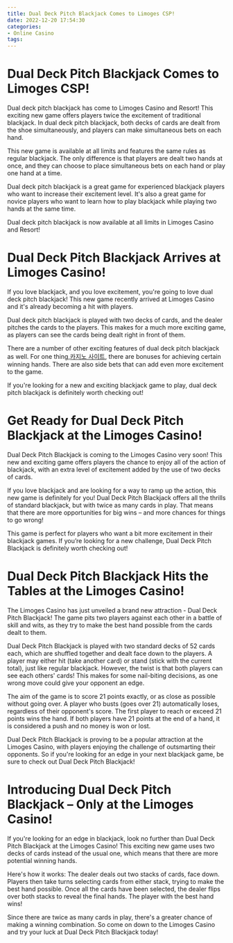 ```yaml
---
title: Dual Deck Pitch Blackjack Comes to Limoges CSP!
date: 2022-12-20 17:54:30
categories:
- Online Casino
tags:
---
```



#  Dual Deck Pitch Blackjack Comes to Limoges CSP!

Dual deck pitch blackjack has come to Limoges Casino and Resort! This exciting new game offers players twice the excitement of traditional blackjack. In dual deck pitch blackjack, both decks of cards are dealt from the shoe simultaneously, and players can make simultaneous bets on each hand.

This new game is available at all limits and features the same rules as regular blackjack. The only difference is that players are dealt two hands at once, and they can choose to place simultaneous bets on each hand or play one hand at a time.

Dual deck pitch blackjack is a great game for experienced blackjack players who want to increase their excitement level. It's also a great game for novice players who want to learn how to play blackjack while playing two hands at the same time.

Dual deck pitch blackjack is now available at all limits in Limoges Casino and Resort!

#  Dual Deck Pitch Blackjack Arrives at Limoges Casino!

If you love blackjack, and you love excitement, you're going to love dual deck pitch blackjack! This new game recently arrived at Limoges Casino and it's already becoming a hit with players.

Dual deck pitch blackjack is played with two decks of cards, and the dealer pitches the cards to the players. This makes for a much more exciting game, as players can see the cards being dealt right in front of them.

There are a number of other exciting features of dual deck pitch blackjack as well. For one thing,[카지노 사이트](https://choegocasino.com/), there are bonuses for achieving certain winning hands. There are also side bets that can add even more excitement to the game.

If you're looking for a new and exciting blackjack game to play, dual deck pitch blackjack is definitely worth checking out!

#  Get Ready for Dual Deck Pitch Blackjack at the Limoges Casino!

Dual Deck Pitch Blackjack is coming to the Limoges Casino very soon! This new and exciting game offers players the chance to enjoy all of the action of blackjack, with an extra level of excitement added by the use of two decks of cards.

If you love blackjack and are looking for a way to ramp up the action, this new game is definitely for you! Dual Deck Pitch Blackjack offers all the thrills of standard blackjack, but with twice as many cards in play. That means that there are more opportunities for big wins – and more chances for things to go wrong!

This game is perfect for players who want a bit more excitement in their blackjack games. If you’re looking for a new challenge, Dual Deck Pitch Blackjack is definitely worth checking out!

#  Dual Deck Pitch Blackjack Hits the Tables at the Limoges Casino!

The Limoges Casino has just unveiled a brand new attraction - Dual Deck Pitch Blackjack! The game pits two players against each other in a battle of skill and wits, as they try to make the best hand possible from the cards dealt to them.

Dual Deck Pitch Blackjack is played with two standard decks of 52 cards each, which are shuffled together and dealt face down to the players. A player may either hit (take another card) or stand (stick with the current total), just like regular blackjack. However, the twist is that both players can see each others' cards! This makes for some nail-biting decisions, as one wrong move could give your opponent an edge.

The aim of the game is to score 21 points exactly, or as close as possible without going over. A player who busts (goes over 21) automatically loses, regardless of their opponent's score. The first player to reach or exceed 21 points wins the hand. If both players have 21 points at the end of a hand, it is considered a push and no money is won or lost.

Dual Deck Pitch Blackjack is proving to be a popular attraction at the Limoges Casino, with players enjoying the challenge of outsmarting their opponents. So if you're looking for an edge in your next blackjack game, be sure to check out Dual Deck Pitch Blackjack!

#  Introducing Dual Deck Pitch Blackjack – Only at the Limoges Casino!

If you're looking for an edge in blackjack, look no further than Dual Deck Pitch Blackjack at the Limoges Casino! This exciting new game uses two decks of cards instead of the usual one, which means that there are more potential winning hands.

Here's how it works: The dealer deals out two stacks of cards, face down. Players then take turns selecting cards from either stack, trying to make the best hand possible. Once all the cards have been selected, the dealer flips over both stacks to reveal the final hands. The player with the best hand wins!

Since there are twice as many cards in play, there's a greater chance of making a winning combination. So come on down to the Limoges Casino and try your luck at Dual Deck Pitch Blackjack today!